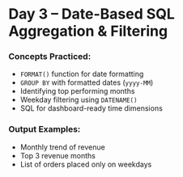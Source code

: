# Day 3 – Date-Based SQL Aggregation & Filtering

### Concepts Practiced:
- `FORMAT()` function for date formatting
- `GROUP BY` with formatted dates (`yyyy-MM`)
- Identifying top performing months
- Weekday filtering using `DATENAME()`
- SQL for dashboard-ready time dimensions

### Output Examples:
- Monthly trend of revenue
- Top 3 revenue months
- List of orders placed only on weekdays